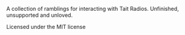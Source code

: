 
A collection of ramblings for interacting with Tait Radios. Unfinished, unsupported and unloved.

Licensed under the MIT license

